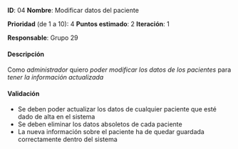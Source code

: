 


**ID**: 04
**Nombre**: Modificar datos del paciente

**Prioridad** (de 1 a 10): 4
**Puntos estimado**: 2
**Iteración**: 1

**Responsable**: Grupo 29

#### Descripción

Como *administrador* quiero *poder modificar los datos de los pacientes* para *tener la información actualizada*

#### Validación

* Se deben poder actualizar los datos de cualquier paciente que esté dado de alta en el sistema
* Se deben eliminar los datos absoletos de cada paciente
* La nueva información sobre el paciente ha de quedar guardada correctamente dentro del sistema
